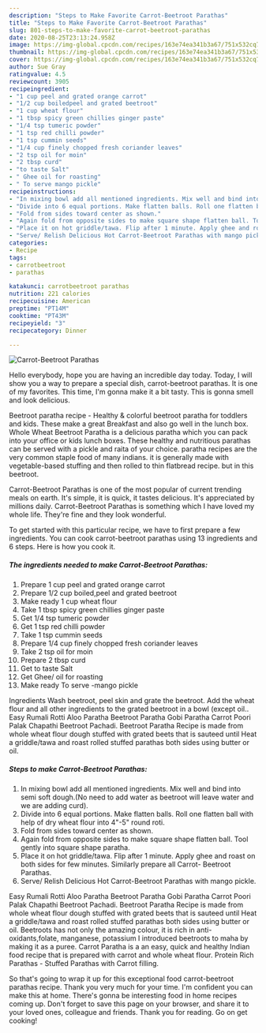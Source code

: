 ```yaml
---
description: "Steps to Make Favorite Carrot-Beetroot Parathas"
title: "Steps to Make Favorite Carrot-Beetroot Parathas"
slug: 801-steps-to-make-favorite-carrot-beetroot-parathas
date: 2020-08-25T23:13:24.958Z
image: https://img-global.cpcdn.com/recipes/163e74ea341b3a67/751x532cq70/carrot-beetroot-parathas-recipe-main-photo.jpg
thumbnail: https://img-global.cpcdn.com/recipes/163e74ea341b3a67/751x532cq70/carrot-beetroot-parathas-recipe-main-photo.jpg
cover: https://img-global.cpcdn.com/recipes/163e74ea341b3a67/751x532cq70/carrot-beetroot-parathas-recipe-main-photo.jpg
author: Sue Gray
ratingvalue: 4.5
reviewcount: 3905
recipeingredient:
- "1 cup peel and grated orange carrot"
- "1/2 cup boiledpeel and grated beetroot"
- "1 cup wheat flour"
- "1 tbsp spicy green chillies ginger paste"
- "1/4 tsp tumeric powder"
- "1 tsp red chilli powder"
- "1 tsp cummin seeds"
- "1/4 cup finely chopped fresh coriander leaves"
- "2 tsp oil for moin"
- "2 tbsp curd"
- "to taste Salt"
- " Ghee oil for roasting"
- " To serve mango pickle"
recipeinstructions:
- "In mixing bowl add all mentioned ingredients. Mix well and bind into semi soft dough.(No need to add water as beetroot will leave water and we are adding curd)."
- "Divide into 6 equal portions. Make flatten balls. Roll one flatten ball with help of dry wheat flour into 4&#34;-5&#34; round roti."
- "Fold from sides toward center as shown."
- "Again fold from opposite sides to make square shape flatten ball. Tool gently into square shape paratha."
- "Place it on hot griddle/tawa. Flip after 1 minute. Apply ghee and roast on both sides for few minutes. Similarly prepare all Carrot- Beetroot Parathas."
- "Serve/ Relish Delicious Hot Carrot-Beetroot Parathas with mango pickle."
categories:
- Recipe
tags:
- carrotbeetroot
- parathas

katakunci: carrotbeetroot parathas 
nutrition: 221 calories
recipecuisine: American
preptime: "PT14M"
cooktime: "PT43M"
recipeyield: "3"
recipecategory: Dinner

---
```



![Carrot-Beetroot Parathas](https://img-global.cpcdn.com/recipes/163e74ea341b3a67/751x532cq70/carrot-beetroot-parathas-recipe-main-photo.jpg)

Hello everybody, hope you are having an incredible day today. Today, I will show you a way to prepare a special dish, carrot-beetroot parathas. It is one of my favorites. This time, I'm gonna make it a bit tasty. This is gonna smell and look delicious.

Beetroot paratha recipe - Healthy &amp; colorful beetroot paratha for toddlers and kids. These make a great Breakfast and also go well in the lunch box. Whole Wheat Beetroot Paratha is a delicious paratha which you can pack into your office or kids lunch boxes. These healthy and nutritious parathas can be served with a pickle and raita of your choice. paratha recipes are the very common staple food of many indians. it is generally made with vegetable-based stuffing and then rolled to thin flatbread recipe. but in this beetroot.

Carrot-Beetroot Parathas is one of the most popular of current trending meals on earth. It's simple, it is quick, it tastes delicious. It's appreciated by millions daily. Carrot-Beetroot Parathas is something which I have loved my whole life. They're fine and they look wonderful.


To get started with this particular recipe, we have to first prepare a few ingredients. You can cook carrot-beetroot parathas using 13 ingredients and 6 steps. Here is how you cook it.

<!--inarticleads1-->

##### The ingredients needed to make Carrot-Beetroot Parathas:

1. Prepare 1 cup peel and grated orange carrot
1. Prepare 1/2 cup boiled,peel and grated beetroot
1. Make ready 1 cup wheat flour
1. Take 1 tbsp spicy green chillies ginger paste
1. Get 1/4 tsp tumeric powder
1. Get 1 tsp red chilli powder
1. Take 1 tsp cummin seeds
1. Prepare 1/4 cup finely chopped fresh coriander leaves
1. Take 2 tsp oil for moin
1. Prepare 2 tbsp curd
1. Get to taste Salt
1. Get  Ghee/ oil for roasting
1. Make ready  To serve -mango pickle


Ingredients Wash beetroot, peel skin and grate the beetroot. Add the wheat flour and all other ingredients to the grated beetroot in a bowl (except oil.. Easy Rumali Rotti Aloo Paratha Beetroot Paratha Gobi Paratha Carrot Poori Palak Chapathi Beetroot Pachadi. Beetroot Paratha Recipe is made from whole wheat flour dough stuffed with grated beets that is sauteed until Heat a griddle/tawa and roast rolled stuffed parathas both sides using butter or oil. 

<!--inarticleads2-->

##### Steps to make Carrot-Beetroot Parathas:

1. In mixing bowl add all mentioned ingredients. Mix well and bind into semi soft dough.(No need to add water as beetroot will leave water and we are adding curd).
1. Divide into 6 equal portions. Make flatten balls. Roll one flatten ball with help of dry wheat flour into 4&#34;-5&#34; round roti.
1. Fold from sides toward center as shown.
1. Again fold from opposite sides to make square shape flatten ball. Tool gently into square shape paratha.
1. Place it on hot griddle/tawa. Flip after 1 minute. Apply ghee and roast on both sides for few minutes. Similarly prepare all Carrot- Beetroot Parathas.
1. Serve/ Relish Delicious Hot Carrot-Beetroot Parathas with mango pickle.


Easy Rumali Rotti Aloo Paratha Beetroot Paratha Gobi Paratha Carrot Poori Palak Chapathi Beetroot Pachadi. Beetroot Paratha Recipe is made from whole wheat flour dough stuffed with grated beets that is sauteed until Heat a griddle/tawa and roast rolled stuffed parathas both sides using butter or oil. Beetroots has not only the amazing colour, it is rich in anti-oxidants,folate, manganese, potassium I introduced beetroots to maha by making it as a puree. Carrot Paratha is a an easy, quick and healthy Indian food recipe that is prepared with carrot and whole wheat flour. Protein Rich Parathas - Stuffed Parathas with Carrot filling. 

So that's going to wrap it up for this exceptional food carrot-beetroot parathas recipe. Thank you very much for your time. I'm confident you can make this at home. There's gonna be interesting food in home recipes coming up. Don't forget to save this page on your browser, and share it to your loved ones, colleague and friends. Thank you for reading. Go on get cooking!
